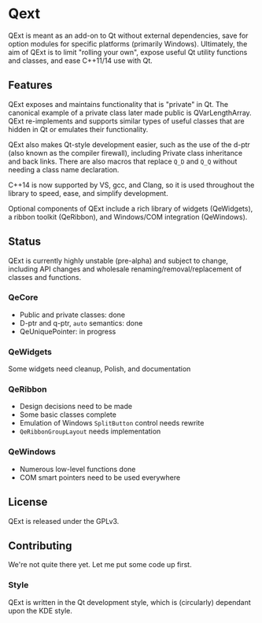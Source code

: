 # Qext
QExt is meant as an add-on to Qt without external dependencies, save for option modules for specific platforms (primarily Windows). Ultimately, the aim of QExt is to limit "rolling your own", expose useful Qt utility functions and classes, and ease C++11/14 use with Qt.

## Features
QExt exposes and maintains functionality that is "private" in Qt. The canonical example of a private class later made public is QVarLengthArray. QExt re-implements and supports similar types of useful classes that are hidden in Qt or emulates their functionality.

QExt also makes Qt-style development easier, such as the use of the d-ptr (also known as the compiler firewall), including Private class inheritance and back links. There are also macros that replace `Q_D` and `Q_Q` without needing a class name declaration.

C++14 is now supported by VS, gcc, and Clang, so it is used throughout the library to speed, ease, and simplify development.

Optional components of QExt include a rich library of widgets (QeWidgets), a ribbon toolkit (QeRibbon), and Windows/COM integration (QeWindows).

## Status
QExt is currently highly unstable (pre-alpha) and subject to change, including API changes and wholesale renaming/removal/replacement of classes and functions.

### QeCore
- Public and private classes: done
- D-ptr and q-ptr, `auto` semantics: done
- QeUniquePointer: in progress

### QeWidgets
Some widgets need cleanup, Polish, and documentation

### QeRibbon
- Design decisions need to be made
- Some basic classes complete
- Emulation of Windows `SplitButton` control needs rewrite
- `QeRibbonGroupLayout` needs implementation 

### QeWindows
- Numerous low-level functions done
- COM smart pointers need to be used everywhere 

## License
QExt is released under the GPLv3.

## Contributing
We're not quite there yet. Let me put some code up first.

### Style
QExt is written in the Qt development style, which is (circularly) dependant upon the KDE style.
